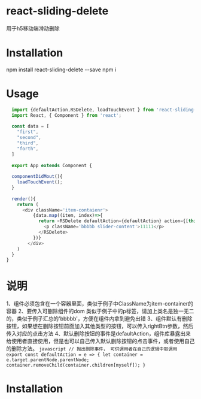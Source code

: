 # react-sliding-delete
用于h5移动端滑动删除

# Installation
  npm install react-sliding-delete --save
  npm i
  
# Usage
```javascript
  import {defaultAction,RSDelete, loadTouchEvent } from 'react-sliding-delete';
  import React, { Component } from 'react';
  
  const data = [
    "first",
    "second",
    "third",
    "forth",
  ]
  
  export App extends Component {
  
  componentDidMout(){
    loadTouchEvent();
  }
  
  render(){
    return (
      <div className='item-contaienr'>
          {data.map((item, index)=>{
            return <RSDelete defaultAction={defaultAction} action={[this.firstAction]} rightBtn={[{text:'del','width':'100'},{text:'更多','width':'50'}]} delClass={'del-class'} class={'test'}>
              <p className='bbbbb slider-content'>11111</p>
            </RSDelete>
          })}
        </div>
    )
  }
}
```

# 说明
  1、组件必须包含在一个容器里面，类似于例子中ClassName为item-container的容器
  2、要传入可删除组件的dom 类似于例子中的p标签，请加上类名是独一无二的，类似于例子汇总的'bbbbb'，方便在组件内拿到避免出错
  3、组件默认有删除按钮，如果想在删除按钮前面加入其他类型的按钮，可以传入rightBtn参数，然后传入对应的点击方法
  4、默认删除按钮的事件是defaultAction，组件库暴露出来给使用者直接使用，但是也可以自己传入默认删除按钮的点击事件，或者使用自己的删除方法。
    ```javascript
      // 抛出删除事件， 可供调用者在自己的逻辑中取调用
      export const defaultAction = e => {
          let container = e.target.parentNode.parentNode;
          container.removeChild(container.children[myself]);
      }
    ```

# Installation
